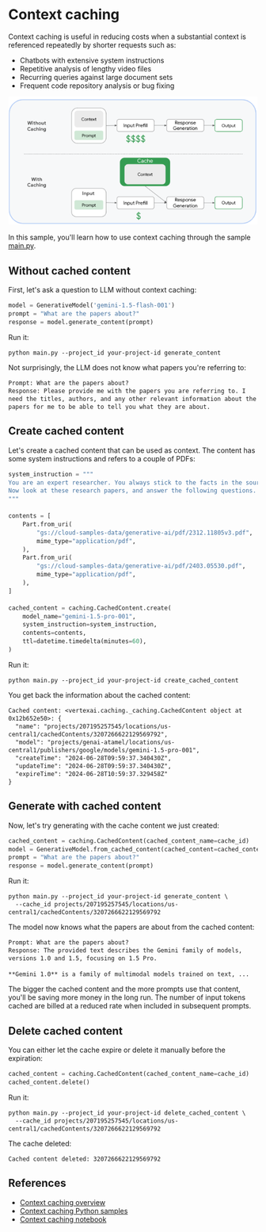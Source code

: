 # Context caching

Context caching is useful in reducing costs when a substantial context is referenced repeatedly by shorter requests
such as:

* Chatbots with extensive system instructions
* Repetitive analysis of lengthy video files
* Recurring queries against large document sets
* Frequent code repository analysis or bug fixing

![Context caching](images/context-caching.png)

In this sample, you'll learn how to use context caching through the sample [main.py](./main.py).

## Without cached content

First, let's ask a question to LLM without context caching:

```python
model = GenerativeModel('gemini-1.5-flash-001')
prompt = "What are the papers about?"
response = model.generate_content(prompt)
```

Run it:

```shell
python main.py --project_id your-project-id generate_content
```

Not surprisingly, the LLM does not know what papers you're referring to:

```log
Prompt: What are the papers about?
Response: Please provide me with the papers you are referring to. I need the titles, authors, and any other relevant information about the papers for me to be able to tell you what they are about. 
```

## Create cached content

Let's create a cached content that can be used as context. The content has some system instructions and refers to a couple of PDFs:

```python
system_instruction = """
You are an expert researcher. You always stick to the facts in the sources provided, and never make up new facts.
Now look at these research papers, and answer the following questions.
"""

contents = [
    Part.from_uri(
        "gs://cloud-samples-data/generative-ai/pdf/2312.11805v3.pdf",
        mime_type="application/pdf",
    ),
    Part.from_uri(
        "gs://cloud-samples-data/generative-ai/pdf/2403.05530.pdf",
        mime_type="application/pdf",
    ),
]

cached_content = caching.CachedContent.create(
    model_name="gemini-1.5-pro-001",
    system_instruction=system_instruction,
    contents=contents,
    ttl=datetime.timedelta(minutes=60),
)
```

Run it:

```shell
python main.py --project_id your-project-id create_cached_content
```

You get back the information about the cached content:

```log
Cached content: <vertexai.caching._caching.CachedContent object at 0x12b652e50>: {
  "name": "projects/207195257545/locations/us-central1/cachedContents/3207266622129569792",
  "model": "projects/genai-atamel/locations/us-central1/publishers/google/models/gemini-1.5-pro-001",
  "createTime": "2024-06-28T09:59:37.340430Z",
  "updateTime": "2024-06-28T09:59:37.340430Z",
  "expireTime": "2024-06-28T10:59:37.329458Z"
}
```

## Generate with cached content

Now, let's try generating with the cache content we just created:

```python
cached_content = caching.CachedContent(cached_content_name=cache_id)
model = GenerativeModel.from_cached_content(cached_content=cached_content)
prompt = "What are the papers about?"
response = model.generate_content(prompt)
```

Run it:

```shell
python main.py --project_id your-project-id generate_content \
  --cache_id projects/207195257545/locations/us-central1/cachedContents/3207266622129569792
```

The model now knows what the papers are about from the cached content:

```log
Prompt: What are the papers about?
Response: The provided text describes the Gemini family of models, versions 1.0 and 1.5, focusing on 1.5 Pro. 

**Gemini 1.0** is a family of multimodal models trained on text, ...
```

The bigger the cached content and the more prompts use that content, you'll be
saving more money in the long run. The number of input tokens cached are billed
at a reduced rate when included in subsequent prompts.

## Delete cached content

You can either let the cache expire or delete it manually before the expiration:

```python
cached_content = caching.CachedContent(cached_content_name=cache_id)
cached_content.delete()
```

Run it:

```shell
python main.py --project_id your-project-id delete_cached_content \
  --cache_id projects/207195257545/locations/us-central1/cachedContents/3207266622129569792
```

The cache deleted:

```log
Cached content deleted: 3207266622129569792
```

## References

* [Context caching overview](https://cloud.google.com/vertex-ai/generative-ai/docs/context-cache/context-cache-overview)
* [Context caching Python samples](https://github.com/GoogleCloudPlatform/python-docs-samples/tree/main/generative_ai/context_caching)
* [Context caching notebook](https://colab.sandbox.google.com/drive/1VAXBWJMdd1QtQkNAPlEM4LYa7Bm8WYol)
